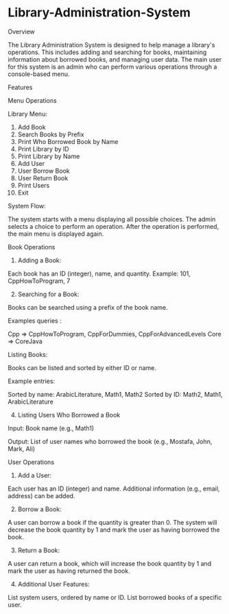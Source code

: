 # Library-Administration-System

Overview

The Library Administration System is designed to help manage a library's operations. This includes adding and searching for books, maintaining information about borrowed books, and managing user data. The main user for this system is an admin who can perform various operations through a console-based menu.

Features

Menu Operations

Library Menu:
1. Add Book
2. Search Books by Prefix
3. Print Who Borrowed Book by Name
4. Print Library by ID
5. Print Library by Name
6. Add User
7. User Borrow Book
8. User Return Book
9. Print Users
10. Exit

System Flow:

The system starts with a menu displaying all possible choices.
The admin selects a choice to perform an operation.
After the operation is performed, the main menu is displayed again.

Book Operations

1. Adding a Book: 

Each book has an ID (integer), name, and quantity.
Example: 101, CppHowToProgram, 7

2. Searching for a Book:

Books can be searched using a prefix of the book name.

Examples queries :

Cpp ⇒ CppHowToProgram, CppForDummies, CppForAdvancedLevels
Core ⇒ CoreJava

Listing Books: 

Books can be listed and sorted by either ID or name.

Example entries:

Sorted by name: ArabicLiterature, Math1, Math2
Sorted by ID: Math2, Math1, ArabicLiterature

4. Listing Users Who Borrowed a Book 

Input: Book name (e.g., Math1)

Output: List of user names who borrowed the book (e.g., Mostafa, John, Mark, Ali)

User Operations 

1. Add a User: 

Each user has an ID (integer) and name.
Additional information (e.g., email, address) can be added.

2. Borrow a Book: 

A user can borrow a book if the quantity is greater than 0.
The system will decrease the book quantity by 1 and mark the user as having borrowed the book.

3. Return a Book: 

A user can return a book, which will increase the book quantity by 1 and mark the user as having returned the book.

4. Additional User Features:

List system users, ordered by name or ID.
List borrowed books of a specific user.


















